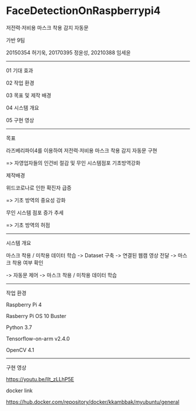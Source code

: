 # FaceDetectionOnRaspberrypi4


저전력·저비용 마스크 착용 감지 자동문




가반 9팀


20150354 허기욱, 20170395 정윤성, 20210388 임세윤



------------


01  기대 효과


02  작업 환경


03  목표 및 제작 배경  


04  시스템 개요


05  구현 영상


--------------



목표


라즈베리파이4를 이용하여 저전력·저비용 마스크 착용 감지 자동문 구현


 => 자영업자들의 인건비 절감 및 무인 시스템점포 기초방역강화




제작배경


위드코로나로 인한 확진자 급증


=> 기초 방역의 중요성 강화 


무인 시스템 점포 증가 추세


=> 기초 방역의 허점 





-------------




시스템 개요


마스크 착용 / 미착용 데이터 학습 -> Dataset 구축 -> 연결된 웹캠 영상 전달 -> 마스크 착용 여부 확인 


-> 자동문 제어 -> 마스크 착용 / 미착용 데이터 학습



-------------
작업 환경


Raspberry Pi 4


Rasberry Pi OS 10 Buster


Python 3.7


Tensorflow-on-arm v2.4.0


OpenCV 4.1


----------------


구현 영상


https://youtu.be/lIt_zLLhP5E




docker link


https://hub.docker.com/repository/docker/kkambbak/myubuntu/general
